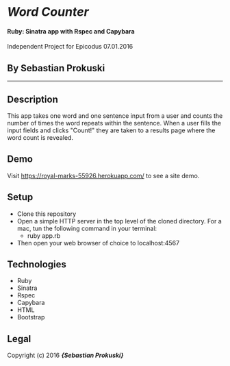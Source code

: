 # _Word Counter_

#### Ruby: Sinatra app with Rspec and Capybara
Independent Project for Epicodus 07.01.2016
## By Sebastian Prokuski

***

## Description
This app takes one word and one sentence input from a user and counts the number of times the word repeats within the sentence. When a user fills the input fields and clicks "Count!" they are taken to a results page where the word count is revealed.

## Demo
Visit https://royal-marks-55926.herokuapp.com/ to see a site demo.

## Setup
* Clone this repository
* Open a simple HTTP server in the top level of the cloned directory. For a mac, tun the following command in your terminal:
  * ruby app.rb
* Then open your web browser of choice to localhost:4567

## Technologies
* Ruby
* Sinatra
* Rspec
* Capybara
* HTML
* Bootstrap

## Legal
Copyright (c) 2016 **_{Sebastian Prokuski}_**
